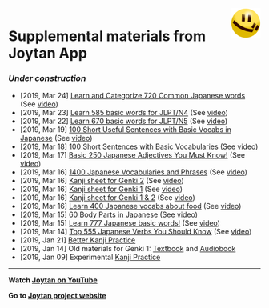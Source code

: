 <img src="./images/joytan.png" align="right" width="60" height="60" title="logo">

# Supplemental materials from Joytan App

### *Under construction*
- [2019, Mar 24] <a href="https://kokimame.github.io/joytan_materials/jp/jp_category.pdf" target="_blank">Learn and Categorize 720 Common Japanese words</a> (See <a href="https://youtu.be/0TqHWambXf8">video</a>)
- [2019, Mar 23] <a href="https://kokimame.github.io/joytan_materials/jp/n4_585.pdf" target="_blank">Learn 585 basic words for JLPT/N4</a> (See <a href="https://youtu.be/NuZjnZ_nEDE">video</a>)
- [2019, Mar 22] <a href="https://kokimame.github.io/joytan_materials/jp/n5_670.pdf" target="_blank">Learn 670 basic words for JLPT/N5</a> (See <a href="https://youtu.be/gmhXuuBFjXs">video</a>)
- [2019, Mar 19] <a href="https://kokimame.github.io/joytan_materials/jp/sen_beta2.pdf" target="_blank">100 Short Useful Sentences with Basic Vocabs in Japanese</a> (See <a href="https://youtu.be/HTmfUyQp09E">video</a>)
- [2019, Mar 18] <a href="https://kokimame.github.io/joytan_materials/jp/sen_beta.pdf" target="_blank">100 Short Sentences with Basic Vocabularies</a> (See <a href="https://youtu.be/UkOV0ZE1PnE">video</a>)
- [2019, Mar 17] <a href="https://kokimame.github.io/joytan_materials/jp/jp_250_adjectives.pdf" target="_blank">Basic 250 Japanese Adjectives You Must Know!</a> (See <a href="https://youtu.be/kxbUbBFdfJE">video</a>)
- [2019, Mar 16] <a href="https://kokimame.github.io/joytan_materials/jp/jp_1400.pdf" target="_blank">1400 Japanese Vocabularies and Phrases</a> (See <a href="https://www.youtube.com/watch?v=Vz09Kxs2nj4">video</a>)
- [2019, Mar 16] <a href="https://kokimame.github.io/joytan_materials/jp/genki_2.pdf" target="_blank">Kanji sheet for Genki 2</a> (See <a href="https://www.youtube.com/watch?v=VLVgDKaY-1s">video</a>)
- [2019, Mar 16] <a href="https://kokimame.github.io/joytan_materials/jp/genki_1.pdf" target="_blank">Kanji sheet for Genki 1</a> (See <a href="https://www.youtube.com/watch?v=Ov6mhICQPyc">video</a>)
- [2019, Mar 16] <a href="https://kokimame.github.io/joytan_materials/jp/genki_1_2.pdf" target="_blank">Kanji sheet for Genki 1 & 2</a> (See <a href="https://www.youtube.com/watch?v=ryzD3pqJfbI">video</a>)
- [2019, Mar 16] <a href="https://kokimame.github.io/joytan_materials/jp/jp_food.pdf" target="_blank">Learn 400 Japanese vocabs about food</a> (See <a href="https://youtu.be/IdZJ-C3f5xI">video</a>)
- [2019, Mar 15] <a href="https://kokimame.github.io/joytan_materials/jp/jp_body.pdf" target="_blank">60 Body Parts in Japanese</a> (See <a href="https://youtu.be/-6rRutC8TA8">video</a>)
- [2019, Mar 15] <a href="https://kokimame.github.io/joytan_materials/jp/jp_777.pdf" target="_blank">Learn 777 Japanese basic words!</a> (See <a href="https://www.youtube.com/watch?v=y2PvP60mfKQ">video</a>)
- [2019, Mar 14] <a href="https://kokimame.github.io/joytan_materials/jp/jp_555_verbs.pdf" target="_blank">Top 555 Japanese Verbs You Should Know</a> (See <a href="https://www.youtube.com/watch?v=xIcTzgE1NDI">video</a>)
- [2019, Jan 21] <a href="https://kokimame.github.io/joytan_materials/jp/sample_kanji_practice_2.pdf" target="_blank">Better Kanji Practice</a>
- [2019, Jan 14] Old materials for Genki 1: <a href="https://kokimame.github.io/joytan_materials/jp/genki_1/genki1_v2.pdf" target="_blank">Textbook</a> and <a href="https://kokimame.github.io/joytan_materials/jp/genki_1/audiobook.mp3" target="_blank">Audiobook</a>
- [2019, Jan 09] Experimental <a href="https://kokimame.github.io/joytan_materials/jp/sample_kanji_practice.pdf" target="_blank">Kanji Practice</a>

********

<b>Watch <a href="https://www.youtube.com/channel/UC0bLbtTI9uni3bNRPIJQAqA" target="_blank">Joytan on YouTube</a></b>

<b>Go to <a href="https://kokimame.github.io/joytan/" target="_blank">Joytan project website</a></b>
